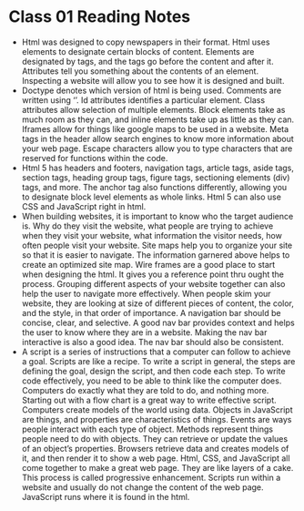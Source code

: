 # Class 01 Reading Notes
* Html was designed to copy newspapers in their format. Html uses elements to designate certain blocks of content. Elements are designated by tags, and the tags go before the content and after it. Attributes tell you something about the contents of an element. Inspecting a website will allow you to see how it is designed and built. 
* Doctype denotes which version of html is being used. Comments are written using ‘<!-- -->’. Id attributes identifies a particular element. Class attributes allow selection of multiple elements. Block elements take as much room as they can, and inline elements take up as little as they can. Iframes allow for things like google maps to be used in a website. Meta tags in the header allow search engines to know more information about your web page. Escape characters allow you to type characters that are reserved for functions within the code. 
* Html 5 has headers and footers, navigation tags, article tags, aside tags, section tags, heading group tags, figure tags, sectioning elements (div) tags, and more. The anchor tag also functions differently, allowing you to designate block level elements as whole links. Html 5 can also use CSS and JavaScript right in html. 
* When building websites, it is important to know who the target audience is. Why do they visit the website, what people are trying to achieve when they visit your website, what information the visitor needs, how often people visit your website. Site maps help you to organize your site so that it is easier to navigate. The information garnered above helps to create an optimized site map. Wire frames are a good place to start when designing the html. It gives you a reference point thru ought the process. Grouping different aspects of your website together can also help the user to navigate more effectively. When people skim your website, they are looking at size of different pieces of content, the color, and the style, in that order of importance. A navigation bar should be concise, clear, and selective. A good nav bar provides context and helps the user to know where they are in a website. Making the nav bar interactive is also a good idea. The nav bar should also be consistent. 
* A script is a series of instructions that a computer can follow to achieve a goal. Scripts are like a recipe. To write a script in general, the steps are defining the goal, design the script, and then code each step. To write code effectively, you need to be able to think like the computer does. Computers do exactly what they are told to do, and nothing more. Starting out with a flow chart is a great way to write effective script. Computers create models of the world using data. Objects in JavaScript are things, and properties are characteristics of things. Events are ways people interact with each type of object. Methods represent things people need to do with objects. They can retrieve or update the values of an object’s properties. Browsers retrieve data and creates models of it, and then render it to show a web page. Html, CSS, and JavaScript all come together to make a great web page. They are like layers of a cake. This process is called progressive enhancement. Scripts run within a website and usually do not change the content of the web page. JavaScript runs where it is found in the html. 
